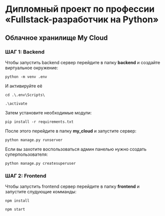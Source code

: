 # Дипломный проект по профессии «Fullstack-разработчик на Python»

## Облачное хранилище My Cloud

### ШАГ 1: Backend
Чтобы запустить backend сервер перейдите в папку **backend** и создайте виртуальное окружение:
```
python -m venv .env
```

И активируйте её
```
cd .\.env\Scripts\

.\activate
```

Затем установите необходимые модули:
```
pip install -r requirements.txt
```

После этого перейдите в папку **my_cloud** и запустите сервер:
```
python manage.py runserver
```

Если вы захотите воспользоваться админ панелью нужно  создать суперпользователя:
```
python manage.py createsuperuser
```

### ШАГ 2: Frontend
Чтобы запустить frontend сервер перейдите в папку **frontend** и запустите слудующие комманды:
```
npm install

npm start
```